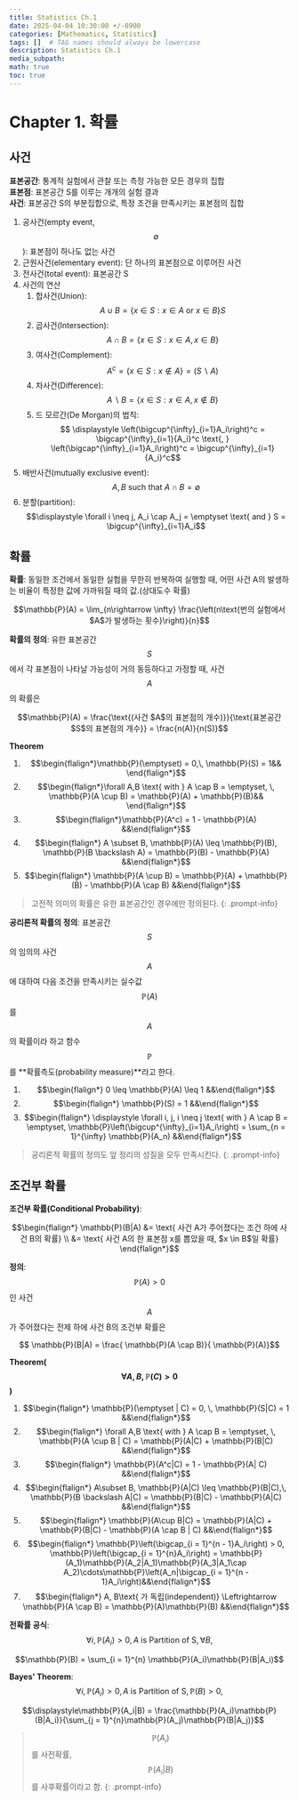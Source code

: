 ```yaml
---
title: Statistics Ch.1
date: 2025-04-04 10:30:00 +/-0900
categories: [Mathematics, Statistics]
tags: []  # TAG names should always be lowercase
description: Statistics Ch.1
media_subpath: 
math: true
toc: true
---
```


# **Chapter 1. 확률**

## **사건**
**표본공간**: 통계적 실험에서 관찰 또는 측정 가능한 모든 경우의 집합<br>
**표본점**: 표본공간 S를 이루는 개개의 실험 결과<br>
**사건**: 표본공간 S의 부분집합으로, 특정 조건을 만족시키는 표본점의 집합<br>
1. 공사건(empty event, $$\emptyset$$): 표본점이 하나도 없는 사건
2. 근원사건(elementary event): 단 하나의 표본점으로 이루어진 사건
3. 전사건(total event): 표본공간 S
4. 사건의 연산
   1. 합사건(Union): $$A \cup B = \{x \in S : x \in A \text{ or } x \in B\}S$$
   2. 곱사건(Intersection): $$A \cap B = \{x \in S : x \in A,\, x \in B\}$$
   3. 여사건(Complement): $$A^c = \{x \in S : x \notin A\} = (S \backslash A)$$
   4. 차사건(Difference): $$A \backslash B = \{x \in S : x \in A, x \notin B\}$$
   5. 드 모르간(De Morgan)의 법칙: $$ \displaystyle \left(\bigcup^{\infty}_{i=1}A_i\right)^c = \bigcap^{\infty}_{i=1}{A_i}^c \text{,   } \left(\bigcap^{\infty}_{i=1}A_i\right)^c = \bigcup^{\infty}_{i=1}{A_i}^c$$
5. 배반사건(mutually exclusive event): $$A, B \text{ such that }A \cap B = \emptyset$$
6. 분할(partition): $$\displaystyle \forall i \neq j, A_i \cap A_j = \emptyset \text{ and } S = \bigcup^{\infty}_{i=1}A_i$$

## **확률**
**확률**: 동일한 조건에서 동일한 실험을 무한히 반복하여 실행할 때, 어떤 사건 A의 발생하는 비율이 특정한 값에 가까워질 때의 값.(상대도수 확률)

$$\mathbb{P}(A) = \lim_{n\rightarrow \infty} \frac{\left(n\text{번의 실험에서 $A$가 발생하는 횟수}\right)}{n}$$

**확률의 정의**: 유한 표본공간 $$S$$에서 각 표본점이 나타날 가능성이 거의 동등하다고 가정할 때, 사건 $$A$$의 확률은

$$\mathbb{P}(A) = \frac{\text{(사건 $A$의 표본점의 개수)}}{\text{표본공간 $S$의 표본점의 개수}} = \frac{n(A)}{n(S)}$$

**Theorem**
1. $$\begin{flalign*}\mathbb{P}(\emptyset) = 0,\, \mathbb{P}(S) = 1&& \end{flalign*}$$
2. $$\begin{flalign*}\forall A,B \text{ with } A \cap B = \emptyset, \, \mathbb{P}(A \cup B) = \mathbb{P}(A)  + \mathbb{P}(B)&& \end{flalign*}$$
3. $$\begin{flalign*}\mathbb{P}(A^c) = 1 - \mathbb{P}(A)  &&\end{flalign*}$$
4. $$\begin{flalign*} A \subset B, \mathbb{P}(A) \leq \mathbb{P}(B), \mathbb{P}(B \backslash A) = \mathbb{P}(B) - \mathbb{P}(A) &&\end{flalign*}$$
5. $$\begin{flalign*} \mathbb{P}(A \cup B) = \mathbb{P}(A) + \mathbb{P}(B) - \mathbb{P}(A \cap B) &&\end{flalign*}$$

>고전적 의미의 확률은 유한 표본공간인 경우에만 정의된다.
{: .prompt-info}

**공리론적 확률의 정의**: 표본공간 $$S$$의 임의의 사건 $$A$$에 대하여 다음 조건을 만족시키는 실수값 $$\mathbb{P}(A)$$를 $$A$$의 확률이라 하고 함수 $$\mathbb{P}$$를 **확률측도(probability measure)**라고 한다.
1. $$\begin{flalign*} 0 \leq \mathbb{P}(A) \leq 1 &&\end{flalign*}$$
2. $$\begin{flalign*} \mathbb{P}(S) = 1 &&\end{flalign*}$$
3. $$\begin{flalign*} \displaystyle \forall i, j, i \neq j \text{ with } A \cap B = \emptyset, \mathbb{P}\left(\bigcup^{\infty}_{i=1}A_i\right) =  \sum_{n = 1}^{\infty} \mathbb{P}(A_n) &&\end{flalign*}$$

> 공리론적 확률의 정의도 앞 정리의 성질을 모두 만족시킨다.
{: .prompt-info}

## **조건부 확률**
**조건부 확률(Conditional Probability)**: 

$$\begin{flalign*}  \mathbb{P}(B|A) &= \text{ 사건 A가 주어졌다는 조건 하에 사건 B의 확률} \\ &= \text{ 사건 A의 한 표본점 x를 뽑았을 때, $x \in B$일 확률} \end{flalign*}$$


**정의**: $$ \mathbb{P}(A)> 0$$인 사건 $$A$$가 주어졌다는 전제 하에 사건 B의 조건부 확률은

$$ \mathbb{P}(B|A) = \frac{ \mathbb{P}(A \cap B)}{ \mathbb{P}(A)}$$

**Theorem($$\forall A, B,  \mathbb{P}(C) > 0$$)**
1. $$\begin{flalign*}  \mathbb{P}(\emptyset | C) = 0, \,  \mathbb{P}(S|C) = 1 &&\end{flalign*}$$
2. $$\begin{flalign*} \forall A,B \text{ with } A \cap B = \emptyset, \, \mathbb{P}(A \cup B | C) = \mathbb{P}(A|C) + \mathbb{P}(B|C) &&\end{flalign*}$$ 
3. $$\begin{flalign*} \mathbb{P}(A^c|C) = 1 - \mathbb{P}(A| C) &&\end{flalign*}$$ 
4. $$\begin{flalign*} A\subset B, \mathbb{P}(A|C) \leq \mathbb{P}(B|C),\, \mathbb{P}(B \backslash A|C) = \mathbb{P}(B|C) - \mathbb{P}(A|C) &&\end{flalign*}$$
5. $$\begin{flalign*} \mathbb{P}(A\cup B|C) = \mathbb{P}(A|C) + \mathbb{P}(B|C) - \mathbb{P}(A \cap B | C) &&\end{flalign*}$$ 
6. $$\begin{flalign*} \mathbb{P}\left(\bigcap_{i = 1}^{n - 1}A_i\right) > 0, \mathbb{P}\left(\bigcap_{i = 1}^{n}A_i\right) = \mathbb{P}(A_1)\mathbb{P}(A_2|A_1)\mathbb{P}(A_3|A_1\cap A_2)\cdots\mathbb{P}\left(A_n|\bigcap_{i = 1}^{n - 1}A_i\right)&&\end{flalign*}$$ 
7. $$\begin{flalign*} A, B\text{ 가 독립(independent)} \Leftrightarrow \mathbb{P}(A \cap B) = \mathbb{P}(A)\mathbb{P}(B) &&\end{flalign*}$$ 

**전확률 공식**: 
$$\forall i, \mathbb{P}(A_i)> 0, A \text{ is Partition of S}, \forall B,$$

$$\mathbb{P}(B) = \sum_{i = 1}^{n} \mathbb{P}(A_i)\mathbb{P}(B|A_i)$$

**Bayes' Theorem**: 
$$\forall i, \mathbb{P}(A_i) > 0, A \text{ is Partition of S}, \mathbb{P}(B) > 0,$$

$$\displaystyle\mathbb{P}(A_i|B) = \frac{\mathbb{P}(A_i)\mathbb{P}(B|A_i)}{\sum_{j = 1}^{n}\mathbb{P}(A_j)\mathbb{P}(B|A_j)}$$

>$$\mathbb{P}(A_i)$$를 사전확률, $$\mathbb{P}(A_i\vert B)$$를 사후확률이라고 함.
{: .prompt-info}

